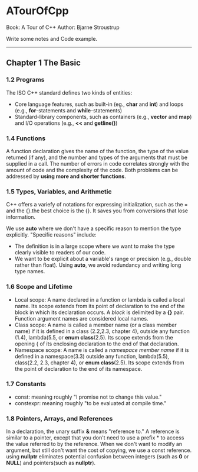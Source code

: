 # ATourOfCpp
Book: A Tour of C++
Author: Bjarne Stroustrup

Write some notes and Code example.

-------------------------------

## Chapter 1 The Basic
### 1.2 Programs

The ISO C++ standard defines two kinds of entities:
* Core language features, such as built-in (eg., **char** and **int**) and loops (e.g., **for**-statements and **while**-statements)
* Standard-library components, such as containers (e.g., **vector** and **map**) and I/O operations (e.g., **<<** and **getline()**)

### 1.4 Functions

  A function declaration gives the name of the function, the type of the value returned (if any),
and the number and types of the arguments that must be supplied in a call.
  The number of errors in code correlates strongly with the amount of code and the complexity of the code. Both problems can be addressed by **using more and shorter functions**.

### 1.5 Types, Variables, and Arithmetic

  C++ offers a variefy of notations for expressing initialization, such as the = and the {}.the best choice is the {}. It saves you from conversions that lose information.

  We use **auto** where we don't have a specific reason to mention the type explicitly. "Specific reasons" include:
* The definition is in a large scope where we want to make the type clearly visible to readers of our code.
* We want to be explicit about a variable's range or precision (e.g., double rather than float).
Using **auto**, we avoid redundancy and writing long type names.

### 1.6 Scope and Lifetime

* Local scope: A name declared in a function or lambda is called a local name. Its scope extends from its point of declaration to the end of the block in which its declaration occurs. A *block* is delimited by a **{}** pair. Function argument names are considered local names.
* Class scope: A name is called a member name (or a class member name) if it is defined in a class (2.2,2.3, chapter 4), outside any function (1.4), lambda(5.5, or **enum class**(2.5). Its scope extends from the opening { of its enclosing declaration to the end of that declaration. 
* Namespace scope: A name is called a  *namespace member name* if it is defined in a namespace(3.3) outside any function, lambda(5.5), class(2.2, 2.3, chapter 4), or **enum class**(2.5). Its scope extends from the point of declaration to the end of its namespace.


### 1.7 Constants

* const: meaning roughly "I promise not to change this value."
* constexpr: meaning roughly "to be evaluated at compile time."

### 1.8 Pointers, Arrays, and References

  In a declaration, the unary suffix **&** means "reference to." A reference is similar to a pointer, except that you don't need to use a prefix * to access the value referred to by the reference.
  When we don't want to modify an argument, but still don't want the cost of copying, we use a const reference.
  using **nullptr** eliminates potential confusion between integers (such as **0** or **NULL**) and pointers(such as **nullptr**).

